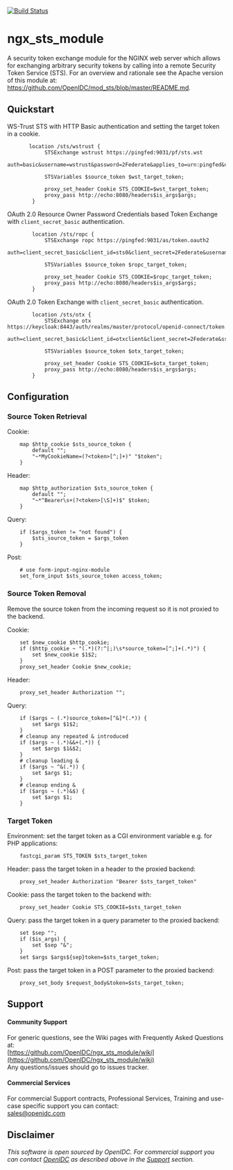 [![Build Status](https://github.com/OpenIDC/ngx_sts_module/actions/workflows/build.yml/badge.svg)](https://github.com/OpenIDC/ngx_sts_module/actions/workflows/build.yml)

# ngx_sts_module

A security token exchange module for the NGINX web server which allows for exchanging arbitrary security
tokens by calling into a remote Security Token Service (STS).
For an overview and rationale see the Apache version of this module at:
https://github.com/OpenIDC/mod_sts/blob/master/README.md.

## Quickstart

WS-Trust STS with HTTP Basic authentication and setting the target token in a cookie.

```nginx
       location /sts/wstrust {
        	STSExchange wstrust https://pingfed:9031/pf/sts.wst
				auth=basic&username=wstrust&password=2Federate&applies_to=urn:pingfed&value_type=urn:pingidentity.com:oauth2:grant_type:validate_bearer&token_type=urn:bogus:token&ssl_verify=false;

            STSVariables $source_token $wst_target_token;
            
            proxy_set_header Cookie STS_COOKIE=$wst_target_token;
            proxy_pass http://echo:8080/headers$is_args$args;
        }
```

OAuth 2.0 Resource Owner Password Credentials based Token Exchange with `client_secret_basic` authentication.

```nginx
        location /sts/ropc {
			STSExchange ropc https://pingfed:9031/as/token.oauth2
				auth=client_secret_basic&client_id=sts0&client_secret=2Federate&username=dummy&ssl_verify=false;
            
            STSVariables $source_token $ropc_target_token;
            
            proxy_set_header Cookie STS_COOKIE=$ropc_target_token;
            proxy_pass http://echo:8080/headers$is_args$args;            
        }
```

OAuth 2.0 Token Exchange with `client_secret_basic` authentication.

```nginx
        location /sts/otx {
			STSExchange otx https://keycloak:8443/auth/realms/master/protocol/openid-connect/token
				auth=client_secret_basic&client_id=otxclient&client_secret=2Federate&ssl_verify=false;

            STSVariables $source_token $otx_target_token;
            
            proxy_set_header Cookie STS_COOKIE=$otx_target_token;
            proxy_pass http://echo:8080/headers$is_args$args;            
        }        
```

## Configuration 

### Source Token Retrieval

Cookie:
```nginx
	map $http_cookie $sts_source_token {
		default "";
		"~*MyCookieName=(?<token>[^;]+)" "$token";
	}
```

Header:
```nginx
	map $http_authorization $sts_source_token {
		default "";
		"~*^Bearer\s+(?<token>[\S]+)$" $token;
	}
```

Query:
```nginx
	if ($args_token != "not found") {
		$sts_source_token = $args_token
	}
```

Post:
```nginx
	# use form-input-nginx-module
	set_form_input $sts_source_token access_token;
```
	
### Source Token Removal

Remove the source token from the incoming request so it is not proxied to the backend.

Cookie:
```nginx
	set $new_cookie $http_cookie;
	if ($http_cookie ~ "(.*)(?:^|;)\s*source_token=[^;]+(.*)") {
		set $new_cookie $1$2;
	}
	proxy_set_header Cookie $new_cookie;
```

Header:
```nginx
	proxy_set_header Authorization "";
```

Query:
```nginx
	if ($args ~ (.*)source_token=[^&]*(.*)) {
		set $args $1$2;
	}
	# cleanup any repeated & introduced 
	if ($args ~ (.*)&&+(.*)) {
		set $args $1&$2;
	}
	# cleanup leading &
	if ($args ~ ^&(.*)) {
		set $args $1;
	}
	# cleanup ending &
	if ($args ~ (.*)&$) {
		set $args $1;
	}
```

### Target Token

Environment: set the target token as a CGI environment variable e.g. for PHP applications:
```nginx
	fastcgi_param STS_TOKEN $sts_target_token
```

Header: pass the target token in a header to the proxied backend:
```nginx
	proxy_set_header Authorization "Bearer $sts_target_token"
```

Cookie: pass the target token to the backend with:
```nginx
	proxy_set_header Cookie STS_COOKIE=$sts_target_token
```

Query: pass the target token in a query parameter to the proxied backend:
```nginx
	set $sep "";
	if ($is_args) {
		set $sep "&";
	}
	set $args $args${sep}token=$sts_target_token;
```

Post: pass the target token in a POST parameter to the proxied backend:
```nginx
	proxy_set_body $request_body&token=$sts_target_token;
```

## Support

#### Community Support
For generic questions, see the Wiki pages with Frequently Asked Questions at:  
  [https://github.com/OpenIDC/ngx_sts_module/wiki](https://github.com/OpenIDC/ngx_sts_module/wiki)  
Any questions/issues should go to issues tracker.

#### Commercial Services
For commercial Support contracts, Professional Services, Training and use-case specific support you
can contact:  
  [sales@openidc.com](mailto:sales@openidc.com)  


Disclaimer
----------
*This software is open sourced by OpenIDC. For commercial support
you can contact [OpenIDC](https://www.openidc.com) as described above in the [Support](#support)
section.*
